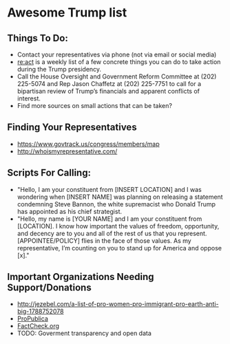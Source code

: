 # Awesome Trump list

## Things To Do:

* Contact your representatives via phone (not via email or social media)
* [re:act](http://tinyletter.com/re-act) is a weekly list of a few concrete things you can do to take action during the Trump presidency.
* Call the House Oversight and Government Reform Committee at (202) 225-5074 and Rep Jason Chaffetz at (202) 225-7751 to call for a bipartisan review of Trump’s financials and apparent conflicts of interest.
* Find more sources on small actions that can be taken?

## Finding Your Representatives

* https://www.govtrack.us/congress/members/map
* http://whoismyrepresentative.com/

## Scripts For Calling:

* "Hello, I am your constituent from [INSERT LOCATION] and I was wondering when [INSERT NAME] was planning on releasing a statement condemning Steve Bannon, the white supremacist who Donald Trump has appointed as his chief strategist.
* "Hello, my name is [YOUR NAME] and I am your constituent from [LOCATION]. I know how important the values of freedom, opportunity, and decency are to you and all of the rest of us that you represent. [APPOINTEE/POLICY] flies in the face of those values. As my representative, I’m counting on you to stand up for America and oppose [x]."

## Important Organizations Needing Support/Donations

* http://jezebel.com/a-list-of-pro-women-pro-immigrant-pro-earth-anti-big-1788752078
* [ProPublica](https://www.propublica.org/donate/)
* [FactCheck.org](https://giving.apps.upenn.edu/giving/jsp/fast.do?fastStart=simpleForm&program=ANS&fund=602014)
* TODO: Goverment transparency and open data
